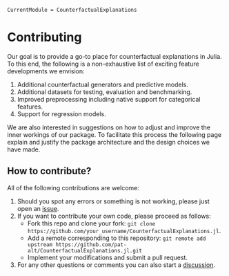 ```@meta
CurrentModule = CounterfactualExplanations 
```

# Contributing

Our goal is to provide a go-to place for counterfactual explanations in Julia. To this end, the following is a non-exhaustive list of exciting feature developments we envision:

1. Additional counterfactual generators and predictive models.
2. Additional datasets for testing, evaluation and benchmarking.
3. Improved preprocessing including native support for categorical features.
4. Support for regression models.

We are also interested in suggestions on how to adjust and improve the inner workings of our package. To facilitate this process the following page explain and justify the package architecture and the design choices we have made. 

## How to contribute?

All of the following contributions are welcome:

1. Should you spot any errors or something is not working, please just open an [issue](https://github.com/pat-alt/CounterfactualExplanations.jl/issues).
2. If you want to contribute your own code, please proceed as follows:
   - Fork this repo and clone your fork: `git clone https://github.com/your_username/CounterfactualExplanations.jl`.
   - Add a remote corresponding to this repository: `git remote add upstream https://github.com/pat-alt/CounterfactualExplanations.jl.git`
   - Implement your modifications and submit a pull request.
3. For any other questions or comments you can also start a [discussion](https://github.com/pat-alt/CounterfactualExplanations.jl/discussions).